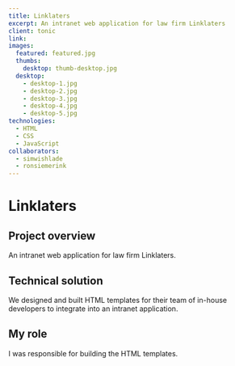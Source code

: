 ```yaml
---
title: Linklaters
excerpt: An intranet web application for law firm Linklaters
client: tonic
link:
images:
  featured: featured.jpg
  thumbs:
    desktop: thumb-desktop.jpg
  desktop:
    - desktop-1.jpg
    - desktop-2.jpg
    - desktop-3.jpg
    - desktop-4.jpg
    - desktop-5.jpg
technologies:
  - HTML
  - CSS
  - JavaScript
collaborators:
  - simwishlade
  - ronsiemerink
---
```


# Linklaters

## Project overview

An intranet web application for law firm Linklaters.

## Technical solution

We designed and built HTML templates for their team of in-house developers to integrate into an intranet application.

## My role

I was responsible for building the HTML templates.

